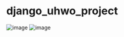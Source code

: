 # django_uhwo_project
![image](https://user-images.githubusercontent.com/96563121/155904282-81243cbc-65ba-4a79-b409-f202e20e8f7c.png)
![image](https://user-images.githubusercontent.com/96563121/155904296-1a0065b5-2a00-4a3d-82b2-848a1c2b60e8.png)
